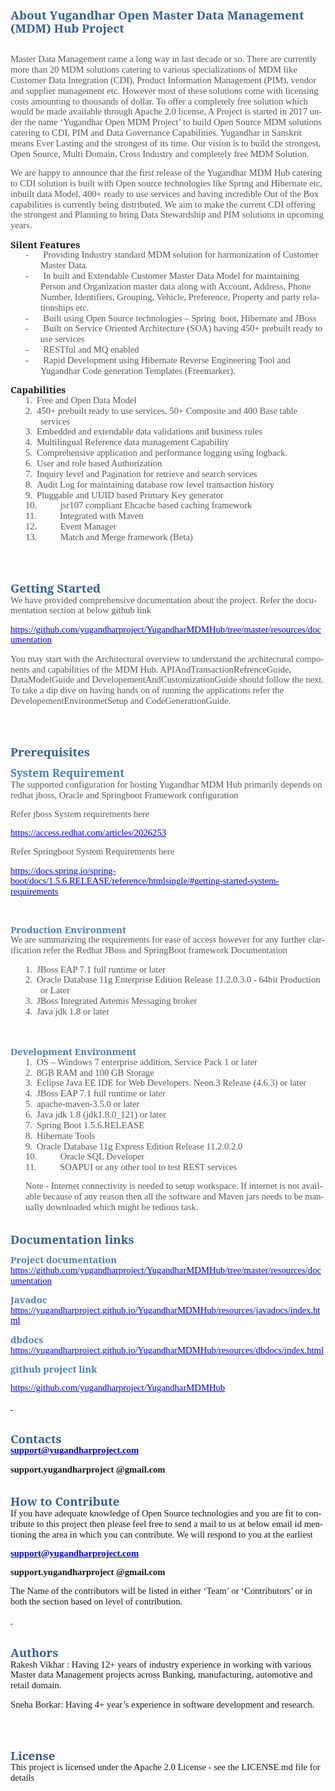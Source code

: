 <html xmlns:v="urn:schemas-microsoft-com:vml"
xmlns:o="urn:schemas-microsoft-com:office:office"
xmlns:w="urn:schemas-microsoft-com:office:word"
xmlns:m="http://schemas.microsoft.com/office/2004/12/omml"
xmlns="http://www.w3.org/TR/REC-html40">

<head>
<meta http-equiv=Content-Type content="text/html; charset=windows-1252">
<meta name=ProgId content=Word.Document>
<meta name=Generator content="Microsoft Word 12">
<meta name=Originator content="Microsoft Word 12">
<link rel=File-List href="readme_files/filelist.xml">
<!--[if gte mso 9]><xml>
 <o:DocumentProperties>
  <o:Author>RakeshAdmin</o:Author>
  <o:LastAuthor>RakeshAdmin</o:LastAuthor>
  <o:Revision>2</o:Revision>
  <o:TotalTime>41</o:TotalTime>
  <o:Created>2018-01-20T13:06:00Z</o:Created>
  <o:LastSaved>2018-01-20T13:06:00Z</o:LastSaved>
  <o:Pages>4</o:Pages>
  <o:Words>984</o:Words>
  <o:Characters>5613</o:Characters>
  <o:Company>Infosys Technologies Ltd.</o:Company>
  <o:Lines>46</o:Lines>
  <o:Paragraphs>13</o:Paragraphs>
  <o:CharactersWithSpaces>6584</o:CharactersWithSpaces>
  <o:Version>12.00</o:Version>
 </o:DocumentProperties>
</xml><![endif]-->
<link rel=themeData href="readme_files/themedata.thmx">
<link rel=colorSchemeMapping href="readme_files/colorschememapping.xml">
<!--[if gte mso 9]><xml>
 <w:WordDocument>
  <w:SpellingState>Clean</w:SpellingState>
  <w:GrammarState>Clean</w:GrammarState>
  <w:TrackMoves>false</w:TrackMoves>
  <w:TrackFormatting/>
  <w:PunctuationKerning/>
  <w:ValidateAgainstSchemas/>
  <w:SaveIfXMLInvalid>false</w:SaveIfXMLInvalid>
  <w:IgnoreMixedContent>false</w:IgnoreMixedContent>
  <w:AlwaysShowPlaceholderText>false</w:AlwaysShowPlaceholderText>
  <w:DoNotPromoteQF/>
  <w:LidThemeOther>EN-US</w:LidThemeOther>
  <w:LidThemeAsian>X-NONE</w:LidThemeAsian>
  <w:LidThemeComplexScript>MR</w:LidThemeComplexScript>
  <w:Compatibility>
   <w:BreakWrappedTables/>
   <w:SnapToGridInCell/>
   <w:WrapTextWithPunct/>
   <w:UseAsianBreakRules/>
   <w:DontGrowAutofit/>
   <w:SplitPgBreakAndParaMark/>
   <w:DontVertAlignCellWithSp/>
   <w:DontBreakConstrainedForcedTables/>
   <w:DontVertAlignInTxbx/>
   <w:Word11KerningPairs/>
   <w:CachedColBalance/>
  </w:Compatibility>
  <w:BrowserLevel>MicrosoftInternetExplorer4</w:BrowserLevel>
  <m:mathPr>
   <m:mathFont m:val="Cambria Math"/>
   <m:brkBin m:val="before"/>
   <m:brkBinSub m:val="&#45;-"/>
   <m:smallFrac m:val="off"/>
   <m:dispDef/>
   <m:lMargin m:val="0"/>
   <m:rMargin m:val="0"/>
   <m:defJc m:val="centerGroup"/>
   <m:wrapIndent m:val="1440"/>
   <m:intLim m:val="subSup"/>
   <m:naryLim m:val="undOvr"/>
  </m:mathPr></w:WordDocument>
</xml><![endif]--><!--[if gte mso 9]><xml>
 <w:LatentStyles DefLockedState="false" DefUnhideWhenUsed="true"
  DefSemiHidden="true" DefQFormat="false" DefPriority="99"
  LatentStyleCount="267">
  <w:LsdException Locked="false" Priority="0" SemiHidden="false"
   UnhideWhenUsed="false" QFormat="true" Name="Normal"/>
  <w:LsdException Locked="false" Priority="9" SemiHidden="false"
   UnhideWhenUsed="false" QFormat="true" Name="heading 1"/>
  <w:LsdException Locked="false" Priority="9" QFormat="true" Name="heading 2"/>
  <w:LsdException Locked="false" Priority="9" QFormat="true" Name="heading 3"/>
  <w:LsdException Locked="false" Priority="9" QFormat="true" Name="heading 4"/>
  <w:LsdException Locked="false" Priority="9" QFormat="true" Name="heading 5"/>
  <w:LsdException Locked="false" Priority="9" QFormat="true" Name="heading 6"/>
  <w:LsdException Locked="false" Priority="9" QFormat="true" Name="heading 7"/>
  <w:LsdException Locked="false" Priority="9" QFormat="true" Name="heading 8"/>
  <w:LsdException Locked="false" Priority="9" QFormat="true" Name="heading 9"/>
  <w:LsdException Locked="false" Priority="39" Name="toc 1"/>
  <w:LsdException Locked="false" Priority="39" Name="toc 2"/>
  <w:LsdException Locked="false" Priority="39" Name="toc 3"/>
  <w:LsdException Locked="false" Priority="39" Name="toc 4"/>
  <w:LsdException Locked="false" Priority="39" Name="toc 5"/>
  <w:LsdException Locked="false" Priority="39" Name="toc 6"/>
  <w:LsdException Locked="false" Priority="39" Name="toc 7"/>
  <w:LsdException Locked="false" Priority="39" Name="toc 8"/>
  <w:LsdException Locked="false" Priority="39" Name="toc 9"/>
  <w:LsdException Locked="false" Priority="35" QFormat="true" Name="caption"/>
  <w:LsdException Locked="false" Priority="10" SemiHidden="false"
   UnhideWhenUsed="false" QFormat="true" Name="Title"/>
  <w:LsdException Locked="false" Priority="1" Name="Default Paragraph Font"/>
  <w:LsdException Locked="false" Priority="11" SemiHidden="false"
   UnhideWhenUsed="false" QFormat="true" Name="Subtitle"/>
  <w:LsdException Locked="false" Priority="22" SemiHidden="false"
   UnhideWhenUsed="false" QFormat="true" Name="Strong"/>
  <w:LsdException Locked="false" Priority="20" SemiHidden="false"
   UnhideWhenUsed="false" QFormat="true" Name="Emphasis"/>
  <w:LsdException Locked="false" Priority="59" SemiHidden="false"
   UnhideWhenUsed="false" Name="Table Grid"/>
  <w:LsdException Locked="false" UnhideWhenUsed="false" Name="Placeholder Text"/>
  <w:LsdException Locked="false" Priority="1" SemiHidden="false"
   UnhideWhenUsed="false" QFormat="true" Name="No Spacing"/>
  <w:LsdException Locked="false" Priority="60" SemiHidden="false"
   UnhideWhenUsed="false" Name="Light Shading"/>
  <w:LsdException Locked="false" Priority="61" SemiHidden="false"
   UnhideWhenUsed="false" Name="Light List"/>
  <w:LsdException Locked="false" Priority="62" SemiHidden="false"
   UnhideWhenUsed="false" Name="Light Grid"/>
  <w:LsdException Locked="false" Priority="63" SemiHidden="false"
   UnhideWhenUsed="false" Name="Medium Shading 1"/>
  <w:LsdException Locked="false" Priority="64" SemiHidden="false"
   UnhideWhenUsed="false" Name="Medium Shading 2"/>
  <w:LsdException Locked="false" Priority="65" SemiHidden="false"
   UnhideWhenUsed="false" Name="Medium List 1"/>
  <w:LsdException Locked="false" Priority="66" SemiHidden="false"
   UnhideWhenUsed="false" Name="Medium List 2"/>
  <w:LsdException Locked="false" Priority="67" SemiHidden="false"
   UnhideWhenUsed="false" Name="Medium Grid 1"/>
  <w:LsdException Locked="false" Priority="68" SemiHidden="false"
   UnhideWhenUsed="false" Name="Medium Grid 2"/>
  <w:LsdException Locked="false" Priority="69" SemiHidden="false"
   UnhideWhenUsed="false" Name="Medium Grid 3"/>
  <w:LsdException Locked="false" Priority="70" SemiHidden="false"
   UnhideWhenUsed="false" Name="Dark List"/>
  <w:LsdException Locked="false" Priority="71" SemiHidden="false"
   UnhideWhenUsed="false" Name="Colorful Shading"/>
  <w:LsdException Locked="false" Priority="72" SemiHidden="false"
   UnhideWhenUsed="false" Name="Colorful List"/>
  <w:LsdException Locked="false" Priority="73" SemiHidden="false"
   UnhideWhenUsed="false" Name="Colorful Grid"/>
  <w:LsdException Locked="false" Priority="60" SemiHidden="false"
   UnhideWhenUsed="false" Name="Light Shading Accent 1"/>
  <w:LsdException Locked="false" Priority="61" SemiHidden="false"
   UnhideWhenUsed="false" Name="Light List Accent 1"/>
  <w:LsdException Locked="false" Priority="62" SemiHidden="false"
   UnhideWhenUsed="false" Name="Light Grid Accent 1"/>
  <w:LsdException Locked="false" Priority="63" SemiHidden="false"
   UnhideWhenUsed="false" Name="Medium Shading 1 Accent 1"/>
  <w:LsdException Locked="false" Priority="64" SemiHidden="false"
   UnhideWhenUsed="false" Name="Medium Shading 2 Accent 1"/>
  <w:LsdException Locked="false" Priority="65" SemiHidden="false"
   UnhideWhenUsed="false" Name="Medium List 1 Accent 1"/>
  <w:LsdException Locked="false" UnhideWhenUsed="false" Name="Revision"/>
  <w:LsdException Locked="false" Priority="34" SemiHidden="false"
   UnhideWhenUsed="false" QFormat="true" Name="List Paragraph"/>
  <w:LsdException Locked="false" Priority="29" SemiHidden="false"
   UnhideWhenUsed="false" QFormat="true" Name="Quote"/>
  <w:LsdException Locked="false" Priority="30" SemiHidden="false"
   UnhideWhenUsed="false" QFormat="true" Name="Intense Quote"/>
  <w:LsdException Locked="false" Priority="66" SemiHidden="false"
   UnhideWhenUsed="false" Name="Medium List 2 Accent 1"/>
  <w:LsdException Locked="false" Priority="67" SemiHidden="false"
   UnhideWhenUsed="false" Name="Medium Grid 1 Accent 1"/>
  <w:LsdException Locked="false" Priority="68" SemiHidden="false"
   UnhideWhenUsed="false" Name="Medium Grid 2 Accent 1"/>
  <w:LsdException Locked="false" Priority="69" SemiHidden="false"
   UnhideWhenUsed="false" Name="Medium Grid 3 Accent 1"/>
  <w:LsdException Locked="false" Priority="70" SemiHidden="false"
   UnhideWhenUsed="false" Name="Dark List Accent 1"/>
  <w:LsdException Locked="false" Priority="71" SemiHidden="false"
   UnhideWhenUsed="false" Name="Colorful Shading Accent 1"/>
  <w:LsdException Locked="false" Priority="72" SemiHidden="false"
   UnhideWhenUsed="false" Name="Colorful List Accent 1"/>
  <w:LsdException Locked="false" Priority="73" SemiHidden="false"
   UnhideWhenUsed="false" Name="Colorful Grid Accent 1"/>
  <w:LsdException Locked="false" Priority="60" SemiHidden="false"
   UnhideWhenUsed="false" Name="Light Shading Accent 2"/>
  <w:LsdException Locked="false" Priority="61" SemiHidden="false"
   UnhideWhenUsed="false" Name="Light List Accent 2"/>
  <w:LsdException Locked="false" Priority="62" SemiHidden="false"
   UnhideWhenUsed="false" Name="Light Grid Accent 2"/>
  <w:LsdException Locked="false" Priority="63" SemiHidden="false"
   UnhideWhenUsed="false" Name="Medium Shading 1 Accent 2"/>
  <w:LsdException Locked="false" Priority="64" SemiHidden="false"
   UnhideWhenUsed="false" Name="Medium Shading 2 Accent 2"/>
  <w:LsdException Locked="false" Priority="65" SemiHidden="false"
   UnhideWhenUsed="false" Name="Medium List 1 Accent 2"/>
  <w:LsdException Locked="false" Priority="66" SemiHidden="false"
   UnhideWhenUsed="false" Name="Medium List 2 Accent 2"/>
  <w:LsdException Locked="false" Priority="67" SemiHidden="false"
   UnhideWhenUsed="false" Name="Medium Grid 1 Accent 2"/>
  <w:LsdException Locked="false" Priority="68" SemiHidden="false"
   UnhideWhenUsed="false" Name="Medium Grid 2 Accent 2"/>
  <w:LsdException Locked="false" Priority="69" SemiHidden="false"
   UnhideWhenUsed="false" Name="Medium Grid 3 Accent 2"/>
  <w:LsdException Locked="false" Priority="70" SemiHidden="false"
   UnhideWhenUsed="false" Name="Dark List Accent 2"/>
  <w:LsdException Locked="false" Priority="71" SemiHidden="false"
   UnhideWhenUsed="false" Name="Colorful Shading Accent 2"/>
  <w:LsdException Locked="false" Priority="72" SemiHidden="false"
   UnhideWhenUsed="false" Name="Colorful List Accent 2"/>
  <w:LsdException Locked="false" Priority="73" SemiHidden="false"
   UnhideWhenUsed="false" Name="Colorful Grid Accent 2"/>
  <w:LsdException Locked="false" Priority="60" SemiHidden="false"
   UnhideWhenUsed="false" Name="Light Shading Accent 3"/>
  <w:LsdException Locked="false" Priority="61" SemiHidden="false"
   UnhideWhenUsed="false" Name="Light List Accent 3"/>
  <w:LsdException Locked="false" Priority="62" SemiHidden="false"
   UnhideWhenUsed="false" Name="Light Grid Accent 3"/>
  <w:LsdException Locked="false" Priority="63" SemiHidden="false"
   UnhideWhenUsed="false" Name="Medium Shading 1 Accent 3"/>
  <w:LsdException Locked="false" Priority="64" SemiHidden="false"
   UnhideWhenUsed="false" Name="Medium Shading 2 Accent 3"/>
  <w:LsdException Locked="false" Priority="65" SemiHidden="false"
   UnhideWhenUsed="false" Name="Medium List 1 Accent 3"/>
  <w:LsdException Locked="false" Priority="66" SemiHidden="false"
   UnhideWhenUsed="false" Name="Medium List 2 Accent 3"/>
  <w:LsdException Locked="false" Priority="67" SemiHidden="false"
   UnhideWhenUsed="false" Name="Medium Grid 1 Accent 3"/>
  <w:LsdException Locked="false" Priority="68" SemiHidden="false"
   UnhideWhenUsed="false" Name="Medium Grid 2 Accent 3"/>
  <w:LsdException Locked="false" Priority="69" SemiHidden="false"
   UnhideWhenUsed="false" Name="Medium Grid 3 Accent 3"/>
  <w:LsdException Locked="false" Priority="70" SemiHidden="false"
   UnhideWhenUsed="false" Name="Dark List Accent 3"/>
  <w:LsdException Locked="false" Priority="71" SemiHidden="false"
   UnhideWhenUsed="false" Name="Colorful Shading Accent 3"/>
  <w:LsdException Locked="false" Priority="72" SemiHidden="false"
   UnhideWhenUsed="false" Name="Colorful List Accent 3"/>
  <w:LsdException Locked="false" Priority="73" SemiHidden="false"
   UnhideWhenUsed="false" Name="Colorful Grid Accent 3"/>
  <w:LsdException Locked="false" Priority="60" SemiHidden="false"
   UnhideWhenUsed="false" Name="Light Shading Accent 4"/>
  <w:LsdException Locked="false" Priority="61" SemiHidden="false"
   UnhideWhenUsed="false" Name="Light List Accent 4"/>
  <w:LsdException Locked="false" Priority="62" SemiHidden="false"
   UnhideWhenUsed="false" Name="Light Grid Accent 4"/>
  <w:LsdException Locked="false" Priority="63" SemiHidden="false"
   UnhideWhenUsed="false" Name="Medium Shading 1 Accent 4"/>
  <w:LsdException Locked="false" Priority="64" SemiHidden="false"
   UnhideWhenUsed="false" Name="Medium Shading 2 Accent 4"/>
  <w:LsdException Locked="false" Priority="65" SemiHidden="false"
   UnhideWhenUsed="false" Name="Medium List 1 Accent 4"/>
  <w:LsdException Locked="false" Priority="66" SemiHidden="false"
   UnhideWhenUsed="false" Name="Medium List 2 Accent 4"/>
  <w:LsdException Locked="false" Priority="67" SemiHidden="false"
   UnhideWhenUsed="false" Name="Medium Grid 1 Accent 4"/>
  <w:LsdException Locked="false" Priority="68" SemiHidden="false"
   UnhideWhenUsed="false" Name="Medium Grid 2 Accent 4"/>
  <w:LsdException Locked="false" Priority="69" SemiHidden="false"
   UnhideWhenUsed="false" Name="Medium Grid 3 Accent 4"/>
  <w:LsdException Locked="false" Priority="70" SemiHidden="false"
   UnhideWhenUsed="false" Name="Dark List Accent 4"/>
  <w:LsdException Locked="false" Priority="71" SemiHidden="false"
   UnhideWhenUsed="false" Name="Colorful Shading Accent 4"/>
  <w:LsdException Locked="false" Priority="72" SemiHidden="false"
   UnhideWhenUsed="false" Name="Colorful List Accent 4"/>
  <w:LsdException Locked="false" Priority="73" SemiHidden="false"
   UnhideWhenUsed="false" Name="Colorful Grid Accent 4"/>
  <w:LsdException Locked="false" Priority="60" SemiHidden="false"
   UnhideWhenUsed="false" Name="Light Shading Accent 5"/>
  <w:LsdException Locked="false" Priority="61" SemiHidden="false"
   UnhideWhenUsed="false" Name="Light List Accent 5"/>
  <w:LsdException Locked="false" Priority="62" SemiHidden="false"
   UnhideWhenUsed="false" Name="Light Grid Accent 5"/>
  <w:LsdException Locked="false" Priority="63" SemiHidden="false"
   UnhideWhenUsed="false" Name="Medium Shading 1 Accent 5"/>
  <w:LsdException Locked="false" Priority="64" SemiHidden="false"
   UnhideWhenUsed="false" Name="Medium Shading 2 Accent 5"/>
  <w:LsdException Locked="false" Priority="65" SemiHidden="false"
   UnhideWhenUsed="false" Name="Medium List 1 Accent 5"/>
  <w:LsdException Locked="false" Priority="66" SemiHidden="false"
   UnhideWhenUsed="false" Name="Medium List 2 Accent 5"/>
  <w:LsdException Locked="false" Priority="67" SemiHidden="false"
   UnhideWhenUsed="false" Name="Medium Grid 1 Accent 5"/>
  <w:LsdException Locked="false" Priority="68" SemiHidden="false"
   UnhideWhenUsed="false" Name="Medium Grid 2 Accent 5"/>
  <w:LsdException Locked="false" Priority="69" SemiHidden="false"
   UnhideWhenUsed="false" Name="Medium Grid 3 Accent 5"/>
  <w:LsdException Locked="false" Priority="70" SemiHidden="false"
   UnhideWhenUsed="false" Name="Dark List Accent 5"/>
  <w:LsdException Locked="false" Priority="71" SemiHidden="false"
   UnhideWhenUsed="false" Name="Colorful Shading Accent 5"/>
  <w:LsdException Locked="false" Priority="72" SemiHidden="false"
   UnhideWhenUsed="false" Name="Colorful List Accent 5"/>
  <w:LsdException Locked="false" Priority="73" SemiHidden="false"
   UnhideWhenUsed="false" Name="Colorful Grid Accent 5"/>
  <w:LsdException Locked="false" Priority="60" SemiHidden="false"
   UnhideWhenUsed="false" Name="Light Shading Accent 6"/>
  <w:LsdException Locked="false" Priority="61" SemiHidden="false"
   UnhideWhenUsed="false" Name="Light List Accent 6"/>
  <w:LsdException Locked="false" Priority="62" SemiHidden="false"
   UnhideWhenUsed="false" Name="Light Grid Accent 6"/>
  <w:LsdException Locked="false" Priority="63" SemiHidden="false"
   UnhideWhenUsed="false" Name="Medium Shading 1 Accent 6"/>
  <w:LsdException Locked="false" Priority="64" SemiHidden="false"
   UnhideWhenUsed="false" Name="Medium Shading 2 Accent 6"/>
  <w:LsdException Locked="false" Priority="65" SemiHidden="false"
   UnhideWhenUsed="false" Name="Medium List 1 Accent 6"/>
  <w:LsdException Locked="false" Priority="66" SemiHidden="false"
   UnhideWhenUsed="false" Name="Medium List 2 Accent 6"/>
  <w:LsdException Locked="false" Priority="67" SemiHidden="false"
   UnhideWhenUsed="false" Name="Medium Grid 1 Accent 6"/>
  <w:LsdException Locked="false" Priority="68" SemiHidden="false"
   UnhideWhenUsed="false" Name="Medium Grid 2 Accent 6"/>
  <w:LsdException Locked="false" Priority="69" SemiHidden="false"
   UnhideWhenUsed="false" Name="Medium Grid 3 Accent 6"/>
  <w:LsdException Locked="false" Priority="70" SemiHidden="false"
   UnhideWhenUsed="false" Name="Dark List Accent 6"/>
  <w:LsdException Locked="false" Priority="71" SemiHidden="false"
   UnhideWhenUsed="false" Name="Colorful Shading Accent 6"/>
  <w:LsdException Locked="false" Priority="72" SemiHidden="false"
   UnhideWhenUsed="false" Name="Colorful List Accent 6"/>
  <w:LsdException Locked="false" Priority="73" SemiHidden="false"
   UnhideWhenUsed="false" Name="Colorful Grid Accent 6"/>
  <w:LsdException Locked="false" Priority="19" SemiHidden="false"
   UnhideWhenUsed="false" QFormat="true" Name="Subtle Emphasis"/>
  <w:LsdException Locked="false" Priority="21" SemiHidden="false"
   UnhideWhenUsed="false" QFormat="true" Name="Intense Emphasis"/>
  <w:LsdException Locked="false" Priority="31" SemiHidden="false"
   UnhideWhenUsed="false" QFormat="true" Name="Subtle Reference"/>
  <w:LsdException Locked="false" Priority="32" SemiHidden="false"
   UnhideWhenUsed="false" QFormat="true" Name="Intense Reference"/>
  <w:LsdException Locked="false" Priority="33" SemiHidden="false"
   UnhideWhenUsed="false" QFormat="true" Name="Book Title"/>
  <w:LsdException Locked="false" Priority="37" Name="Bibliography"/>
  <w:LsdException Locked="false" Priority="39" QFormat="true" Name="TOC Heading"/>
 </w:LatentStyles>
</xml><![endif]-->
<style>
<!--
 /* Font Definitions */
 @font-face
	{font-family:Wingdings;
	panose-1:5 0 0 0 0 0 0 0 0 0;
	mso-font-charset:2;
	mso-generic-font-family:auto;
	mso-font-pitch:variable;
	mso-font-signature:0 268435456 0 0 -2147483648 0;}
@font-face
	{font-family:Mangal;
	panose-1:2 4 5 3 5 2 3 3 2 2;
	mso-font-charset:0;
	mso-generic-font-family:roman;
	mso-font-pitch:variable;
	mso-font-signature:32771 0 0 0 1 0;}
@font-face
	{font-family:"Cambria Math";
	panose-1:2 4 5 3 5 4 6 3 2 4;
	mso-font-charset:0;
	mso-generic-font-family:roman;
	mso-font-pitch:variable;
	mso-font-signature:-1610611985 1107304683 0 0 159 0;}
@font-face
	{font-family:Cambria;
	panose-1:2 4 5 3 5 4 6 3 2 4;
	mso-font-charset:0;
	mso-generic-font-family:roman;
	mso-font-pitch:variable;
	mso-font-signature:-1610611985 1073741899 0 0 159 0;}
@font-face
	{font-family:Calibri;
	panose-1:2 15 5 2 2 2 4 3 2 4;
	mso-font-charset:0;
	mso-generic-font-family:swiss;
	mso-font-pitch:variable;
	mso-font-signature:-1610611985 1073750139 0 0 159 0;}
@font-face
	{font-family:Verdana;
	panose-1:2 11 6 4 3 5 4 4 2 4;
	mso-font-charset:0;
	mso-generic-font-family:swiss;
	mso-font-pitch:variable;
	mso-font-signature:-1593833729 1073750107 16 0 415 0;}
 /* Style Definitions */
 p.MsoNormal, li.MsoNormal, div.MsoNormal
	{mso-style-unhide:no;
	mso-style-qformat:yes;
	mso-style-parent:"";
	margin-top:0cm;
	margin-right:0cm;
	margin-bottom:10.0pt;
	margin-left:0cm;
	line-height:115%;
	mso-pagination:widow-orphan;
	font-size:11.0pt;
	mso-bidi-font-size:10.0pt;
	font-family:"Calibri","sans-serif";
	mso-ascii-font-family:Calibri;
	mso-ascii-theme-font:minor-latin;
	mso-fareast-font-family:Calibri;
	mso-fareast-theme-font:minor-latin;
	mso-hansi-font-family:Calibri;
	mso-hansi-theme-font:minor-latin;
	mso-bidi-font-family:Mangal;
	mso-bidi-theme-font:minor-bidi;}
h1
	{mso-style-priority:9;
	mso-style-unhide:no;
	mso-style-qformat:yes;
	mso-style-link:"Heading 1 Char";
	mso-style-next:Normal;
	margin-top:24.0pt;
	margin-right:0cm;
	margin-bottom:0cm;
	margin-left:0cm;
	margin-bottom:.0001pt;
	line-height:115%;
	mso-pagination:widow-orphan lines-together;
	page-break-after:avoid;
	mso-outline-level:1;
	font-size:14.0pt;
	mso-bidi-font-size:12.5pt;
	font-family:"Cambria","serif";
	mso-ascii-font-family:Cambria;
	mso-ascii-theme-font:major-latin;
	mso-fareast-font-family:"Times New Roman";
	mso-fareast-theme-font:major-fareast;
	mso-hansi-font-family:Cambria;
	mso-hansi-theme-font:major-latin;
	mso-bidi-font-family:Mangal;
	mso-bidi-theme-font:major-bidi;
	color:#365F91;
	mso-themecolor:accent1;
	mso-themeshade:191;
	mso-font-kerning:0pt;}
h2
	{mso-style-priority:9;
	mso-style-qformat:yes;
	mso-style-link:"Heading 2 Char";
	mso-style-next:Normal;
	margin-top:10.0pt;
	margin-right:0cm;
	margin-bottom:0cm;
	margin-left:0cm;
	margin-bottom:.0001pt;
	line-height:115%;
	mso-pagination:widow-orphan lines-together;
	page-break-after:avoid;
	mso-outline-level:2;
	font-size:13.0pt;
	mso-bidi-font-size:11.5pt;
	font-family:"Cambria","serif";
	mso-ascii-font-family:Cambria;
	mso-ascii-theme-font:major-latin;
	mso-fareast-font-family:"Times New Roman";
	mso-fareast-theme-font:major-fareast;
	mso-hansi-font-family:Cambria;
	mso-hansi-theme-font:major-latin;
	mso-bidi-font-family:Mangal;
	mso-bidi-theme-font:major-bidi;
	color:#4F81BD;
	mso-themecolor:accent1;}
h3
	{mso-style-priority:9;
	mso-style-qformat:yes;
	mso-style-link:"Heading 3 Char";
	mso-style-next:Normal;
	margin-top:10.0pt;
	margin-right:0cm;
	margin-bottom:0cm;
	margin-left:0cm;
	margin-bottom:.0001pt;
	line-height:115%;
	mso-pagination:widow-orphan lines-together;
	page-break-after:avoid;
	mso-outline-level:3;
	font-size:11.0pt;
	mso-bidi-font-size:10.0pt;
	font-family:"Cambria","serif";
	mso-ascii-font-family:Cambria;
	mso-ascii-theme-font:major-latin;
	mso-fareast-font-family:"Times New Roman";
	mso-fareast-theme-font:major-fareast;
	mso-hansi-font-family:Cambria;
	mso-hansi-theme-font:major-latin;
	mso-bidi-font-family:Mangal;
	mso-bidi-theme-font:major-bidi;
	color:#4F81BD;
	mso-themecolor:accent1;}
a:link, span.MsoHyperlink
	{mso-style-priority:99;
	color:blue;
	mso-themecolor:hyperlink;
	text-decoration:underline;
	text-underline:single;}
a:visited, span.MsoHyperlinkFollowed
	{mso-style-noshow:yes;
	mso-style-priority:99;
	color:purple;
	mso-themecolor:followedhyperlink;
	text-decoration:underline;
	text-underline:single;}
p.MsoListParagraph, li.MsoListParagraph, div.MsoListParagraph
	{mso-style-priority:34;
	mso-style-unhide:no;
	mso-style-qformat:yes;
	margin-top:0cm;
	margin-right:0cm;
	margin-bottom:10.0pt;
	margin-left:36.0pt;
	mso-add-space:auto;
	line-height:115%;
	mso-pagination:widow-orphan;
	font-size:11.0pt;
	font-family:"Calibri","sans-serif";
	mso-ascii-font-family:Calibri;
	mso-ascii-theme-font:minor-latin;
	mso-fareast-font-family:Calibri;
	mso-fareast-theme-font:minor-latin;
	mso-hansi-font-family:Calibri;
	mso-hansi-theme-font:minor-latin;
	mso-bidi-font-family:Mangal;
	mso-bidi-theme-font:minor-bidi;
	mso-bidi-language:AR-SA;}
p.MsoListParagraphCxSpFirst, li.MsoListParagraphCxSpFirst, div.MsoListParagraphCxSpFirst
	{mso-style-priority:34;
	mso-style-unhide:no;
	mso-style-qformat:yes;
	mso-style-type:export-only;
	margin-top:0cm;
	margin-right:0cm;
	margin-bottom:0cm;
	margin-left:36.0pt;
	margin-bottom:.0001pt;
	mso-add-space:auto;
	line-height:115%;
	mso-pagination:widow-orphan;
	font-size:11.0pt;
	font-family:"Calibri","sans-serif";
	mso-ascii-font-family:Calibri;
	mso-ascii-theme-font:minor-latin;
	mso-fareast-font-family:Calibri;
	mso-fareast-theme-font:minor-latin;
	mso-hansi-font-family:Calibri;
	mso-hansi-theme-font:minor-latin;
	mso-bidi-font-family:Mangal;
	mso-bidi-theme-font:minor-bidi;
	mso-bidi-language:AR-SA;}
p.MsoListParagraphCxSpMiddle, li.MsoListParagraphCxSpMiddle, div.MsoListParagraphCxSpMiddle
	{mso-style-priority:34;
	mso-style-unhide:no;
	mso-style-qformat:yes;
	mso-style-type:export-only;
	margin-top:0cm;
	margin-right:0cm;
	margin-bottom:0cm;
	margin-left:36.0pt;
	margin-bottom:.0001pt;
	mso-add-space:auto;
	line-height:115%;
	mso-pagination:widow-orphan;
	font-size:11.0pt;
	font-family:"Calibri","sans-serif";
	mso-ascii-font-family:Calibri;
	mso-ascii-theme-font:minor-latin;
	mso-fareast-font-family:Calibri;
	mso-fareast-theme-font:minor-latin;
	mso-hansi-font-family:Calibri;
	mso-hansi-theme-font:minor-latin;
	mso-bidi-font-family:Mangal;
	mso-bidi-theme-font:minor-bidi;
	mso-bidi-language:AR-SA;}
p.MsoListParagraphCxSpLast, li.MsoListParagraphCxSpLast, div.MsoListParagraphCxSpLast
	{mso-style-priority:34;
	mso-style-unhide:no;
	mso-style-qformat:yes;
	mso-style-type:export-only;
	margin-top:0cm;
	margin-right:0cm;
	margin-bottom:10.0pt;
	margin-left:36.0pt;
	mso-add-space:auto;
	line-height:115%;
	mso-pagination:widow-orphan;
	font-size:11.0pt;
	font-family:"Calibri","sans-serif";
	mso-ascii-font-family:Calibri;
	mso-ascii-theme-font:minor-latin;
	mso-fareast-font-family:Calibri;
	mso-fareast-theme-font:minor-latin;
	mso-hansi-font-family:Calibri;
	mso-hansi-theme-font:minor-latin;
	mso-bidi-font-family:Mangal;
	mso-bidi-theme-font:minor-bidi;
	mso-bidi-language:AR-SA;}
span.Heading1Char
	{mso-style-name:"Heading 1 Char";
	mso-style-priority:9;
	mso-style-unhide:no;
	mso-style-locked:yes;
	mso-style-link:"Heading 1";
	mso-ansi-font-size:14.0pt;
	mso-bidi-font-size:12.5pt;
	font-family:"Cambria","serif";
	mso-ascii-font-family:Cambria;
	mso-ascii-theme-font:major-latin;
	mso-fareast-font-family:"Times New Roman";
	mso-fareast-theme-font:major-fareast;
	mso-hansi-font-family:Cambria;
	mso-hansi-theme-font:major-latin;
	mso-bidi-font-family:Mangal;
	mso-bidi-theme-font:major-bidi;
	color:#365F91;
	mso-themecolor:accent1;
	mso-themeshade:191;
	font-weight:bold;}
span.Heading3Char
	{mso-style-name:"Heading 3 Char";
	mso-style-priority:9;
	mso-style-unhide:no;
	mso-style-locked:yes;
	mso-style-link:"Heading 3";
	font-family:"Cambria","serif";
	mso-ascii-font-family:Cambria;
	mso-ascii-theme-font:major-latin;
	mso-fareast-font-family:"Times New Roman";
	mso-fareast-theme-font:major-fareast;
	mso-hansi-font-family:Cambria;
	mso-hansi-theme-font:major-latin;
	mso-bidi-font-family:Mangal;
	mso-bidi-theme-font:major-bidi;
	color:#4F81BD;
	mso-themecolor:accent1;
	font-weight:bold;}
span.Heading2Char
	{mso-style-name:"Heading 2 Char";
	mso-style-priority:9;
	mso-style-unhide:no;
	mso-style-locked:yes;
	mso-style-link:"Heading 2";
	mso-ansi-font-size:13.0pt;
	mso-bidi-font-size:11.5pt;
	font-family:"Cambria","serif";
	mso-ascii-font-family:Cambria;
	mso-ascii-theme-font:major-latin;
	mso-fareast-font-family:"Times New Roman";
	mso-fareast-theme-font:major-fareast;
	mso-hansi-font-family:Cambria;
	mso-hansi-theme-font:major-latin;
	mso-bidi-font-family:Mangal;
	mso-bidi-theme-font:major-bidi;
	color:#4F81BD;
	mso-themecolor:accent1;
	font-weight:bold;}
span.SpellE
	{mso-style-name:"";
	mso-spl-e:yes;}
span.GramE
	{mso-style-name:"";
	mso-gram-e:yes;}
.MsoChpDefault
	{mso-style-type:export-only;
	mso-default-props:yes;
	mso-ascii-font-family:Calibri;
	mso-ascii-theme-font:minor-latin;
	mso-fareast-font-family:Calibri;
	mso-fareast-theme-font:minor-latin;
	mso-hansi-font-family:Calibri;
	mso-hansi-theme-font:minor-latin;
	mso-bidi-font-family:Mangal;
	mso-bidi-theme-font:minor-bidi;}
.MsoPapDefault
	{mso-style-type:export-only;
	margin-bottom:10.0pt;
	line-height:115%;}
@page WordSection1
	{size:612.0pt 792.0pt;
	margin:35.45pt 72.0pt 72.0pt 72.0pt;
	mso-header-margin:35.4pt;
	mso-footer-margin:35.4pt;
	mso-paper-source:0;}
div.WordSection1
	{page:WordSection1;}
 /* List Definitions */
 @list l0
	{mso-list-id:151483707;
	mso-list-type:hybrid;
	mso-list-template-ids:1280471956 67698703 67698713 67698715 67698703 67698713 67698715 67698703 67698713 67698715;}
@list l0:level1
	{mso-level-tab-stop:none;
	mso-level-number-position:left;
	text-indent:-18.0pt;}
@list l1
	{mso-list-id:238905638;
	mso-list-type:hybrid;
	mso-list-template-ids:1736362320 -974505208 67698713 67698715 67698703 67698713 67698715 67698703 67698713 67698715;}
@list l1:level1
	{mso-level-tab-stop:none;
	mso-level-number-position:left;
	text-indent:-18.0pt;}
@list l2
	{mso-list-id:1002900196;
	mso-list-type:hybrid;
	mso-list-template-ids:533385466 1099365670 67698691 67698693 67698689 67698691 67698693 67698689 67698691 67698693;}
@list l2:level1
	{mso-level-start-at:0;
	mso-level-number-format:bullet;
	mso-level-text:-;
	mso-level-tab-stop:none;
	mso-level-number-position:left;
	text-indent:-18.0pt;
	font-family:"Calibri","sans-serif";
	mso-fareast-font-family:Calibri;
	mso-fareast-theme-font:minor-latin;
	mso-bidi-font-family:Calibri;}
@list l3
	{mso-list-id:1267346087;
	mso-list-type:hybrid;
	mso-list-template-ids:1892087208 67698703 67698713 67698715 67698703 67698713 67698715 67698703 67698713 67698715;}
@list l3:level1
	{mso-level-tab-stop:none;
	mso-level-number-position:left;
	text-indent:-18.0pt;}
ol
	{margin-bottom:0cm;}
ul
	{margin-bottom:0cm;}
-->
</style>
<!--[if gte mso 10]>
<style>
 /* Style Definitions */
 table.MsoNormalTable
	{mso-style-name:"Table Normal";
	mso-tstyle-rowband-size:0;
	mso-tstyle-colband-size:0;
	mso-style-noshow:yes;
	mso-style-priority:99;
	mso-style-qformat:yes;
	mso-style-parent:"";
	mso-padding-alt:0cm 5.4pt 0cm 5.4pt;
	mso-para-margin-top:0cm;
	mso-para-margin-right:0cm;
	mso-para-margin-bottom:10.0pt;
	mso-para-margin-left:0cm;
	line-height:115%;
	mso-pagination:widow-orphan;
	font-size:11.0pt;
	mso-bidi-font-size:10.0pt;
	font-family:"Calibri","sans-serif";
	mso-ascii-font-family:Calibri;
	mso-ascii-theme-font:minor-latin;
	mso-hansi-font-family:Calibri;
	mso-hansi-theme-font:minor-latin;}
</style>
<![endif]--><!--[if gte mso 9]><xml>
 <o:shapedefaults v:ext="edit" spidmax="2050"/>
</xml><![endif]--><!--[if gte mso 9]><xml>
 <o:shapelayout v:ext="edit">
  <o:idmap v:ext="edit" data="1"/>
 </o:shapelayout></xml><![endif]-->
</head>

<body lang=EN-US link=blue vlink=purple style='tab-interval:36.0pt'>

<div class=WordSection1>

<h1>About <span class=SpellE>Yugandhar</span> Open Master Data Management (MDM)
Hub Project</h1>

<p class=MsoNormal><span style='font-family:"Verdana","sans-serif";color:#595959;
mso-themecolor:text1;mso-themetint:166'><o:p>&nbsp;</o:p></span></p>

<p class=MsoNormal><span style='font-family:"Verdana","sans-serif";color:#595959;
mso-themecolor:text1;mso-themetint:166'>Master Data Management came a long way
in last decade or so. There are currently more than 20 MDM solutions catering
to various specializations of MDM like Customer Data Integration (CDI), Product
Information Management (PIM), vendor and supplier management etc. However most
of these solutions come with licensing costs amounting to thousands of dollar.
To offer a completely free solution which would be made available through
Apache 2.0 license, A Project is started in 2017 under the name ‘<span
class=SpellE>Yugandhar</span> Open MDM Project’ to build Open Source MDM
solutions catering to CDI, PIM and Data Governance Capabilities. <span
class=SpellE>Yugandhar</span> in Sanskrit means Ever Lasting and the strongest
of its time. Our vision is to build the strongest, Open Source, Multi Domain,
Cross Industry and completely free MDM Solution. <o:p></o:p></span></p>

<p class=MsoNormal><span style='font-family:"Verdana","sans-serif";color:#595959;
mso-themecolor:text1;mso-themetint:166'>We are happy to announce that the first
release of the <span class=SpellE>Yugandhar</span> MDM Hub catering to CDI
solution is built with Open source technologies like Spring and Hibernate etc,
inbuilt data Model, 400+ ready to use services and having incredible Out of the
Box capabilities is currently being distributed. We aim to make the current CDI
offering the strongest and Planning to bring Data Stewardship and PIM solutions
in upcoming years.<o:p></o:p></span></p>

<h3><a name="_Toc503195608"></a><a name="_Toc502161874"><span style='mso-bookmark:
_Toc503195608'>Silent Features</span></a> </h3>

<p class=MsoListParagraphCxSpFirst style='text-indent:-18.0pt;mso-list:l2 level1 lfo3'><![if !supportLists]><span
style='mso-ascii-font-family:Calibri;mso-fareast-font-family:Calibri;
mso-hansi-font-family:Calibri;mso-bidi-font-family:Calibri;color:#595959;
mso-themecolor:text1;mso-themetint:166'><span style='mso-list:Ignore'>-<span
style='font:7.0pt "Times New Roman"'>&nbsp;&nbsp;&nbsp;&nbsp;&nbsp;&nbsp;&nbsp;&nbsp;&nbsp;
</span></span></span><![endif]><span style='font-family:"Verdana","sans-serif";
color:#595959;mso-themecolor:text1;mso-themetint:166'>Providing Industry
standard MDM solution for harmonization of Customer Master Data. <o:p></o:p></span></p>

<p class=MsoListParagraphCxSpMiddle style='text-indent:-18.0pt;mso-list:l2 level1 lfo3'><![if !supportLists]><span
style='mso-ascii-font-family:Calibri;mso-fareast-font-family:Calibri;
mso-hansi-font-family:Calibri;mso-bidi-font-family:Calibri;color:#595959;
mso-themecolor:text1;mso-themetint:166'><span style='mso-list:Ignore'>-<span
style='font:7.0pt "Times New Roman"'>&nbsp;&nbsp;&nbsp;&nbsp;&nbsp;&nbsp;&nbsp;&nbsp;&nbsp;
</span></span></span><![endif]><span style='font-family:"Verdana","sans-serif";
color:#595959;mso-themecolor:text1;mso-themetint:166'>In built and Extendable
Customer Master Data Model for maintaining Person and Organization master data
along with Account, Address, Phone Number, Identifiers, Grouping, Vehicle,
Preference, Property and party relationships etc.<o:p></o:p></span></p>

<p class=MsoListParagraphCxSpMiddle style='text-indent:-18.0pt;mso-list:l2 level1 lfo3'><![if !supportLists]><span
style='mso-ascii-font-family:Calibri;mso-fareast-font-family:Calibri;
mso-hansi-font-family:Calibri;mso-bidi-font-family:Calibri;color:#595959;
mso-themecolor:text1;mso-themetint:166'><span style='mso-list:Ignore'>-<span
style='font:7.0pt "Times New Roman"'>&nbsp;&nbsp;&nbsp;&nbsp;&nbsp;&nbsp;&nbsp;&nbsp;&nbsp;
</span></span></span><![endif]><span style='font-family:"Verdana","sans-serif";
color:#595959;mso-themecolor:text1;mso-themetint:166'>Built using Open Source
technologies – Spring<span style='mso-spacerun:yes'>  </span>boot, Hibernate
and <span class=SpellE>JBoss</span><o:p></o:p></span></p>

<p class=MsoListParagraphCxSpMiddle style='text-indent:-18.0pt;mso-list:l2 level1 lfo3'><![if !supportLists]><span
style='mso-ascii-font-family:Calibri;mso-fareast-font-family:Calibri;
mso-hansi-font-family:Calibri;mso-bidi-font-family:Calibri;color:#595959;
mso-themecolor:text1;mso-themetint:166'><span style='mso-list:Ignore'>-<span
style='font:7.0pt "Times New Roman"'>&nbsp;&nbsp;&nbsp;&nbsp;&nbsp;&nbsp;&nbsp;&nbsp;&nbsp;
</span></span></span><![endif]><span style='font-family:"Verdana","sans-serif";
color:#595959;mso-themecolor:text1;mso-themetint:166'>Built on Service Oriented
Architecture (SOA) having 450+ prebuilt ready to use services<o:p></o:p></span></p>

<p class=MsoListParagraphCxSpMiddle style='text-indent:-18.0pt;mso-list:l2 level1 lfo3'><![if !supportLists]><span
style='mso-ascii-font-family:Calibri;mso-fareast-font-family:Calibri;
mso-hansi-font-family:Calibri;mso-bidi-font-family:Calibri;color:#595959;
mso-themecolor:text1;mso-themetint:166'><span style='mso-list:Ignore'>-<span
style='font:7.0pt "Times New Roman"'>&nbsp;&nbsp;&nbsp;&nbsp;&nbsp;&nbsp;&nbsp;&nbsp;&nbsp;
</span></span></span><![endif]><span class=SpellE><span style='font-family:
"Verdana","sans-serif";color:#595959;mso-themecolor:text1;mso-themetint:166'>RESTful</span></span><span
style='font-family:"Verdana","sans-serif";color:#595959;mso-themecolor:text1;
mso-themetint:166'> and MQ enabled<o:p></o:p></span></p>

<p class=MsoListParagraphCxSpLast style='text-indent:-18.0pt;mso-list:l2 level1 lfo3'><![if !supportLists]><span
style='mso-ascii-font-family:Calibri;mso-fareast-font-family:Calibri;
mso-hansi-font-family:Calibri;mso-bidi-font-family:Calibri;color:#595959;
mso-themecolor:text1;mso-themetint:166'><span style='mso-list:Ignore'>-<span
style='font:7.0pt "Times New Roman"'>&nbsp;&nbsp;&nbsp;&nbsp;&nbsp;&nbsp;&nbsp;&nbsp;&nbsp;
</span></span></span><![endif]><span style='font-family:"Verdana","sans-serif";
color:#595959;mso-themecolor:text1;mso-themetint:166'>Rapid Development using
Hibernate Reverse Engineering Tool and <span class=SpellE>Yugandhar</span> Code
generation Templates (<span class=SpellE>Freemarker</span>).<o:p></o:p></span></p>

<h3><a name="_Toc503195609"></a><a name="_Toc502161875"><span style='mso-bookmark:
_Toc503195609'>Capabilities</span></a></h3>

<p class=MsoListParagraphCxSpFirst style='text-indent:-18.0pt;mso-list:l0 level1 lfo4'><![if !supportLists]><span
style='font-family:"Verdana","sans-serif";mso-fareast-font-family:Verdana;
mso-bidi-font-family:Verdana;color:#595959;mso-themecolor:text1;mso-themetint:
166'><span style='mso-list:Ignore'>1.<span style='font:7.0pt "Times New Roman"'>&nbsp;&nbsp;
</span></span></span><![endif]><span style='font-family:"Verdana","sans-serif";
color:#595959;mso-themecolor:text1;mso-themetint:166'>Free and Open Data Model<o:p></o:p></span></p>

<p class=MsoListParagraphCxSpMiddle style='text-indent:-18.0pt;mso-list:l0 level1 lfo4'><![if !supportLists]><span
style='font-family:"Verdana","sans-serif";mso-fareast-font-family:Verdana;
mso-bidi-font-family:Verdana;color:#595959;mso-themecolor:text1;mso-themetint:
166'><span style='mso-list:Ignore'>2.<span style='font:7.0pt "Times New Roman"'>&nbsp;&nbsp;
</span></span></span><![endif]><span style='font-family:"Verdana","sans-serif";
color:#595959;mso-themecolor:text1;mso-themetint:166'>450+ prebuilt ready to
use services, 50+ Composite and 400 Base table services<o:p></o:p></span></p>

<p class=MsoListParagraphCxSpMiddle style='text-indent:-18.0pt;mso-list:l0 level1 lfo4'><![if !supportLists]><span
style='font-family:"Verdana","sans-serif";mso-fareast-font-family:Verdana;
mso-bidi-font-family:Verdana;color:#595959;mso-themecolor:text1;mso-themetint:
166'><span style='mso-list:Ignore'>3.<span style='font:7.0pt "Times New Roman"'>&nbsp;&nbsp;
</span></span></span><![endif]><span style='font-family:"Verdana","sans-serif";
color:#595959;mso-themecolor:text1;mso-themetint:166'>Embedded and extendable
data validations and business rules<o:p></o:p></span></p>

<p class=MsoListParagraphCxSpMiddle style='text-indent:-18.0pt;mso-list:l0 level1 lfo4'><![if !supportLists]><span
style='font-family:"Verdana","sans-serif";mso-fareast-font-family:Verdana;
mso-bidi-font-family:Verdana;color:#595959;mso-themecolor:text1;mso-themetint:
166'><span style='mso-list:Ignore'>4.<span style='font:7.0pt "Times New Roman"'>&nbsp;&nbsp;
</span></span></span><![endif]><span style='font-family:"Verdana","sans-serif";
color:#595959;mso-themecolor:text1;mso-themetint:166'>Multilingual Reference
data management Capability<o:p></o:p></span></p>

<p class=MsoListParagraphCxSpMiddle style='text-indent:-18.0pt;mso-list:l0 level1 lfo4'><![if !supportLists]><span
style='font-family:"Verdana","sans-serif";mso-fareast-font-family:Verdana;
mso-bidi-font-family:Verdana;color:#595959;mso-themecolor:text1;mso-themetint:
166'><span style='mso-list:Ignore'>5.<span style='font:7.0pt "Times New Roman"'>&nbsp;&nbsp;
</span></span></span><![endif]><span style='font-family:"Verdana","sans-serif";
color:#595959;mso-themecolor:text1;mso-themetint:166'>Comprehensive application
and performance logging using <span class=SpellE>logback</span>.<o:p></o:p></span></p>

<p class=MsoListParagraphCxSpMiddle style='text-indent:-18.0pt;mso-list:l0 level1 lfo4'><![if !supportLists]><span
style='font-family:"Verdana","sans-serif";mso-fareast-font-family:Verdana;
mso-bidi-font-family:Verdana;color:#595959;mso-themecolor:text1;mso-themetint:
166'><span style='mso-list:Ignore'>6.<span style='font:7.0pt "Times New Roman"'>&nbsp;&nbsp;
</span></span></span><![endif]><span style='font-family:"Verdana","sans-serif";
color:#595959;mso-themecolor:text1;mso-themetint:166'>User and role based
Authorization<o:p></o:p></span></p>

<p class=MsoListParagraphCxSpMiddle style='text-indent:-18.0pt;mso-list:l0 level1 lfo4'><![if !supportLists]><span
style='font-family:"Verdana","sans-serif";mso-fareast-font-family:Verdana;
mso-bidi-font-family:Verdana;color:#595959;mso-themecolor:text1;mso-themetint:
166'><span style='mso-list:Ignore'>7.<span style='font:7.0pt "Times New Roman"'>&nbsp;&nbsp;
</span></span></span><![endif]><span style='font-family:"Verdana","sans-serif";
color:#595959;mso-themecolor:text1;mso-themetint:166'>Inquiry level and
Pagination for retrieve and search services<o:p></o:p></span></p>

<p class=MsoListParagraphCxSpMiddle style='text-indent:-18.0pt;mso-list:l0 level1 lfo4'><![if !supportLists]><span
style='font-family:"Verdana","sans-serif";mso-fareast-font-family:Verdana;
mso-bidi-font-family:Verdana;color:#595959;mso-themecolor:text1;mso-themetint:
166'><span style='mso-list:Ignore'>8.<span style='font:7.0pt "Times New Roman"'>&nbsp;&nbsp;
</span></span></span><![endif]><span style='font-family:"Verdana","sans-serif";
color:#595959;mso-themecolor:text1;mso-themetint:166'>Audit Log for maintaining
database row level transaction history<o:p></o:p></span></p>

<p class=MsoListParagraphCxSpMiddle style='text-indent:-18.0pt;mso-list:l0 level1 lfo4'><![if !supportLists]><span
style='font-family:"Verdana","sans-serif";mso-fareast-font-family:Verdana;
mso-bidi-font-family:Verdana;color:#595959;mso-themecolor:text1;mso-themetint:
166'><span style='mso-list:Ignore'>9.<span style='font:7.0pt "Times New Roman"'>&nbsp;&nbsp;
</span></span></span><![endif]><span style='font-family:"Verdana","sans-serif";
color:#595959;mso-themecolor:text1;mso-themetint:166'>Pluggable and UUID based
Primary Key generator<o:p></o:p></span></p>

<p class=MsoListParagraphCxSpMiddle style='text-indent:-18.0pt;mso-list:l0 level1 lfo4'><![if !supportLists]><span
style='font-family:"Verdana","sans-serif";mso-fareast-font-family:Verdana;
mso-bidi-font-family:Verdana;color:#595959;mso-themecolor:text1;mso-themetint:
166'><span style='mso-list:Ignore'>10.<span style='font:7.0pt "Times New Roman"'>&nbsp;&nbsp;&nbsp;&nbsp;&nbsp;&nbsp;&nbsp;&nbsp;&nbsp;&nbsp;&nbsp;&nbsp;&nbsp;&nbsp;&nbsp;
</span></span></span><![endif]><span style='font-family:"Verdana","sans-serif";
color:#595959;mso-themecolor:text1;mso-themetint:166'>jsr107 compliant <span
class=SpellE>Ehcache</span> based caching framework<o:p></o:p></span></p>

<p class=MsoListParagraphCxSpMiddle style='text-indent:-18.0pt;mso-list:l0 level1 lfo4'><![if !supportLists]><span
style='font-family:"Verdana","sans-serif";mso-fareast-font-family:Verdana;
mso-bidi-font-family:Verdana;color:#595959;mso-themecolor:text1;mso-themetint:
166'><span style='mso-list:Ignore'>11.<span style='font:7.0pt "Times New Roman"'>&nbsp;&nbsp;&nbsp;&nbsp;&nbsp;&nbsp;&nbsp;&nbsp;&nbsp;&nbsp;&nbsp;&nbsp;&nbsp;&nbsp;&nbsp;
</span></span></span><![endif]><span style='font-family:"Verdana","sans-serif";
color:#595959;mso-themecolor:text1;mso-themetint:166'>Integrated with Maven<o:p></o:p></span></p>

<p class=MsoListParagraphCxSpMiddle style='text-indent:-18.0pt;mso-list:l0 level1 lfo4'><![if !supportLists]><span
style='font-family:"Verdana","sans-serif";mso-fareast-font-family:Verdana;
mso-bidi-font-family:Verdana;color:#595959;mso-themecolor:text1;mso-themetint:
166'><span style='mso-list:Ignore'>12.<span style='font:7.0pt "Times New Roman"'>&nbsp;&nbsp;&nbsp;&nbsp;&nbsp;&nbsp;&nbsp;&nbsp;&nbsp;&nbsp;&nbsp;&nbsp;&nbsp;&nbsp;&nbsp;
</span></span></span><![endif]><span style='font-family:"Verdana","sans-serif";
color:#595959;mso-themecolor:text1;mso-themetint:166'>Event Manager<o:p></o:p></span></p>

<p class=MsoListParagraphCxSpLast style='text-indent:-18.0pt;mso-list:l0 level1 lfo4'><![if !supportLists]><span
style='font-family:"Verdana","sans-serif";mso-fareast-font-family:Verdana;
mso-bidi-font-family:Verdana;color:#595959;mso-themecolor:text1;mso-themetint:
166'><span style='mso-list:Ignore'>13.<span style='font:7.0pt "Times New Roman"'>&nbsp;&nbsp;&nbsp;&nbsp;&nbsp;&nbsp;&nbsp;&nbsp;&nbsp;&nbsp;&nbsp;&nbsp;&nbsp;&nbsp;&nbsp;
</span></span></span><![endif]><span style='font-family:"Verdana","sans-serif";
color:#595959;mso-themecolor:text1;mso-themetint:166'>Match and Merge framework
(Beta)<o:p></o:p></span></p>

<p class=MsoNormal><span style='font-family:"Verdana","sans-serif";color:#595959;
mso-themecolor:text1;mso-themetint:166'><o:p>&nbsp;</o:p></span></p>

<h1>Getting Started</h1>

<p class=MsoNormal><span style='font-family:"Verdana","sans-serif";color:#595959;
mso-themecolor:text1;mso-themetint:166'>We have provided comprehensive
documentation about the project. Refer the documentation section at below <span
class=SpellE>github</span> link<o:p></o:p></span></p>

<p class=MsoNormal><a
href="https://github.com/yugandharproject/YugandharMDMHub/tree/master/resources/documentation">https://github.com/yugandharproject/YugandharMDMHub/tree/master/resources/documentation</a></p>

<p class=MsoNormal><span style='font-family:"Verdana","sans-serif";color:#595959;
mso-themecolor:text1;mso-themetint:166'>You may start with the Architectural
overview to understand the architectural components and capabilities of the MDM
Hub. <span class=SpellE>APIAndTransactionRefrenceGuide</span>, <span
class=SpellE>DataModelGuide</span> and <span class=SpellE>DevelopementAndCustomizationGuide</span>
should follow the next. To take a dip dive on having hands on of running the applications
refer the <span class=SpellE>DevelopementEnvironmetSetup</span> and <span
class=SpellE>CodeGenerationGuide</span>.<o:p></o:p></span></p>

<p class=MsoNormal><span style='font-family:"Verdana","sans-serif";color:#595959;
mso-themecolor:text1;mso-themetint:166'><o:p>&nbsp;</o:p></span></p>

<h1>Prerequisites</h1>

<h2>System Requirement</h2>

<p class=MsoNormal><span style='font-family:"Verdana","sans-serif";color:#595959;
mso-themecolor:text1;mso-themetint:166'>The supported configuration for hosting
<span class=SpellE>Yugandhar</span> MDM Hub primarily depends on <span
class=SpellE>redhat</span> <span class=SpellE>jboss</span>, Oracle and <span
class=SpellE>Springboot</span> Framework configuration<o:p></o:p></span></p>

<p class=MsoNormal><span style='font-family:"Verdana","sans-serif";color:#595959;
mso-themecolor:text1;mso-themetint:166'>Refer <span class=SpellE>jboss</span>
System requirements here<o:p></o:p></span></p>

<p class=MsoNormal><a href="https://access.redhat.com/articles/2026253">https://access.redhat.com/articles/2026253</a><u><span
style='color:blue;mso-themecolor:hyperlink'><o:p></o:p></span></u></p>

<p class=MsoNormal><span style='font-family:"Verdana","sans-serif";color:#595959;
mso-themecolor:text1;mso-themetint:166'>Refer <span class=SpellE>Springboot</span>
System Requirements here<o:p></o:p></span></p>

<p class=MsoNormal><a
href="https://docs.spring.io/spring-boot/docs/1.5.6.RELEASE/reference/htmlsingle/#getting-started-system-requirements">https://docs.spring.io/spring-boot/docs/1.5.6.RELEASE/reference/htmlsingle/#getting-started-system-requirements</a></p>

<p class=MsoNormal><o:p>&nbsp;</o:p></p>

<h3>Production Environment</h3>

<p class=MsoNormal><span style='font-family:"Verdana","sans-serif";color:#595959;
mso-themecolor:text1;mso-themetint:166'>We are summarizing the requirements for
ease of access however for any further clarification refer the <span
class=SpellE>Redhat</span> <span class=SpellE>JBoss</span> and <span
class=SpellE>SpringBoot</span> framework Documentation<o:p></o:p></span></p>

<p class=MsoListParagraphCxSpFirst style='text-indent:-18.0pt;mso-list:l3 level1 lfo1'><![if !supportLists]><span
style='mso-bidi-font-size:10.0pt;line-height:115%;font-family:"Verdana","sans-serif";
mso-fareast-font-family:Verdana;mso-bidi-font-family:Verdana;color:#595959;
mso-themecolor:text1;mso-themetint:166;mso-bidi-language:MR'><span
style='mso-list:Ignore'>1.<span style='font:7.0pt "Times New Roman"'>&nbsp;&nbsp;
</span></span></span><![endif]><span class=SpellE><span style='mso-bidi-font-size:
10.0pt;line-height:115%;font-family:"Verdana","sans-serif";color:#595959;
mso-themecolor:text1;mso-themetint:166;mso-bidi-language:MR'>JBoss</span></span><span
style='mso-bidi-font-size:10.0pt;line-height:115%;font-family:"Verdana","sans-serif";
color:#595959;mso-themecolor:text1;mso-themetint:166;mso-bidi-language:MR'> EAP
7.1 full runtime or later<o:p></o:p></span></p>

<p class=MsoListParagraphCxSpMiddle style='text-indent:-18.0pt;mso-list:l3 level1 lfo1'><![if !supportLists]><span
style='mso-bidi-font-size:10.0pt;line-height:115%;font-family:"Verdana","sans-serif";
mso-fareast-font-family:Verdana;mso-bidi-font-family:Verdana;color:#595959;
mso-themecolor:text1;mso-themetint:166;mso-bidi-language:MR'><span
style='mso-list:Ignore'>2.<span style='font:7.0pt "Times New Roman"'>&nbsp;&nbsp;
</span></span></span><![endif]><span style='mso-bidi-font-size:10.0pt;
line-height:115%;font-family:"Verdana","sans-serif";color:#595959;mso-themecolor:
text1;mso-themetint:166;mso-bidi-language:MR'>Oracle Database 11g Enterprise
Edition Release 11.2.0.3.0 - 64bit Production or Later<o:p></o:p></span></p>

<p class=MsoListParagraphCxSpMiddle style='text-indent:-18.0pt;mso-list:l3 level1 lfo1'><![if !supportLists]><span
style='mso-bidi-font-size:10.0pt;line-height:115%;font-family:"Verdana","sans-serif";
mso-fareast-font-family:Verdana;mso-bidi-font-family:Verdana;color:#595959;
mso-themecolor:text1;mso-themetint:166;mso-bidi-language:MR'><span
style='mso-list:Ignore'>3.<span style='font:7.0pt "Times New Roman"'>&nbsp;&nbsp;
</span></span></span><![endif]><span class=SpellE><span style='mso-bidi-font-size:
10.0pt;line-height:115%;font-family:"Verdana","sans-serif";color:#595959;
mso-themecolor:text1;mso-themetint:166;mso-bidi-language:MR'>JBoss</span></span><span
style='mso-bidi-font-size:10.0pt;line-height:115%;font-family:"Verdana","sans-serif";
color:#595959;mso-themecolor:text1;mso-themetint:166;mso-bidi-language:MR'>
Integrated Artemis Messaging broker<o:p></o:p></span></p>

<p class=MsoListParagraphCxSpMiddle style='text-indent:-18.0pt;mso-list:l3 level1 lfo1'><![if !supportLists]><span
style='mso-bidi-font-size:10.0pt;line-height:115%;font-family:"Verdana","sans-serif";
mso-fareast-font-family:Verdana;mso-bidi-font-family:Verdana;color:#595959;
mso-themecolor:text1;mso-themetint:166;mso-bidi-language:MR'><span
style='mso-list:Ignore'>4.<span style='font:7.0pt "Times New Roman"'>&nbsp;&nbsp;
</span></span></span><![endif]><span style='mso-bidi-font-size:10.0pt;
line-height:115%;font-family:"Verdana","sans-serif";color:#595959;mso-themecolor:
text1;mso-themetint:166;mso-bidi-language:MR'>Java <span class=SpellE>jdk</span>
1.8 or later<o:p></o:p></span></p>

<p class=MsoListParagraphCxSpMiddle><span style='mso-bidi-font-family:Calibri;
mso-bidi-theme-font:minor-latin'><o:p>&nbsp;</o:p></span></p>

<p class=MsoListParagraphCxSpLast><span style='mso-bidi-font-family:Calibri;
mso-bidi-theme-font:minor-latin'><o:p>&nbsp;</o:p></span></p>

<h3>Development Environment</h3>

<p class=MsoListParagraphCxSpFirst style='text-indent:-18.0pt;mso-list:l1 level1 lfo2'><![if !supportLists]><span
style='mso-bidi-font-size:10.0pt;line-height:115%;font-family:"Verdana","sans-serif";
mso-fareast-font-family:Verdana;mso-bidi-font-family:Verdana;color:#595959;
mso-themecolor:text1;mso-themetint:166;mso-bidi-language:MR'><span
style='mso-list:Ignore'>1.<span style='font:7.0pt "Times New Roman"'>&nbsp;&nbsp;
</span></span></span><![endif]><span style='mso-bidi-font-size:10.0pt;
line-height:115%;font-family:"Verdana","sans-serif";color:#595959;mso-themecolor:
text1;mso-themetint:166;mso-bidi-language:MR'>OS – Windows 7 enterprise
addition, Service Pack 1 or later<o:p></o:p></span></p>

<p class=MsoListParagraphCxSpMiddle style='text-indent:-18.0pt;mso-list:l1 level1 lfo2'><![if !supportLists]><span
style='mso-bidi-font-size:10.0pt;line-height:115%;font-family:"Verdana","sans-serif";
mso-fareast-font-family:Verdana;mso-bidi-font-family:Verdana;color:#595959;
mso-themecolor:text1;mso-themetint:166;mso-bidi-language:MR'><span
style='mso-list:Ignore'>2.<span style='font:7.0pt "Times New Roman"'>&nbsp;&nbsp;
</span></span></span><![endif]><span style='mso-bidi-font-size:10.0pt;
line-height:115%;font-family:"Verdana","sans-serif";color:#595959;mso-themecolor:
text1;mso-themetint:166;mso-bidi-language:MR'>8GB RAM and 100 GB Storage<o:p></o:p></span></p>

<p class=MsoListParagraphCxSpMiddle style='text-indent:-18.0pt;mso-list:l1 level1 lfo2'><![if !supportLists]><span
style='mso-bidi-font-size:10.0pt;line-height:115%;font-family:"Verdana","sans-serif";
mso-fareast-font-family:Verdana;mso-bidi-font-family:Verdana;color:#595959;
mso-themecolor:text1;mso-themetint:166;mso-bidi-language:MR'><span
style='mso-list:Ignore'>3.<span style='font:7.0pt "Times New Roman"'>&nbsp;&nbsp;
</span></span></span><![endif]><span style='mso-bidi-font-size:10.0pt;
line-height:115%;font-family:"Verdana","sans-serif";color:#595959;mso-themecolor:
text1;mso-themetint:166;mso-bidi-language:MR'>Eclipse Java EE IDE for Web
Developers. Neon.3 Release (4.6.3) or later<o:p></o:p></span></p>

<p class=MsoListParagraphCxSpMiddle style='text-indent:-18.0pt;mso-list:l1 level1 lfo2'><![if !supportLists]><span
style='mso-bidi-font-size:10.0pt;line-height:115%;font-family:"Verdana","sans-serif";
mso-fareast-font-family:Verdana;mso-bidi-font-family:Verdana;color:#595959;
mso-themecolor:text1;mso-themetint:166;mso-bidi-language:MR'><span
style='mso-list:Ignore'>4.<span style='font:7.0pt "Times New Roman"'>&nbsp;&nbsp;
</span></span></span><![endif]><span class=SpellE><span style='mso-bidi-font-size:
10.0pt;line-height:115%;font-family:"Verdana","sans-serif";color:#595959;
mso-themecolor:text1;mso-themetint:166;mso-bidi-language:MR'>JBoss</span></span><span
style='mso-bidi-font-size:10.0pt;line-height:115%;font-family:"Verdana","sans-serif";
color:#595959;mso-themecolor:text1;mso-themetint:166;mso-bidi-language:MR'> EAP
7.1 full runtime or later<o:p></o:p></span></p>

<p class=MsoListParagraphCxSpMiddle style='text-indent:-18.0pt;mso-list:l1 level1 lfo2'><![if !supportLists]><span
style='mso-bidi-font-size:10.0pt;line-height:115%;font-family:"Verdana","sans-serif";
mso-fareast-font-family:Verdana;mso-bidi-font-family:Verdana;color:#595959;
mso-themecolor:text1;mso-themetint:166;mso-bidi-language:MR'><span
style='mso-list:Ignore'>5.<span style='font:7.0pt "Times New Roman"'>&nbsp;&nbsp;
</span></span></span><![endif]><span style='mso-bidi-font-size:10.0pt;
line-height:115%;font-family:"Verdana","sans-serif";color:#595959;mso-themecolor:
text1;mso-themetint:166;mso-bidi-language:MR'>apache-maven-3.5.0 or later<o:p></o:p></span></p>

<p class=MsoListParagraphCxSpMiddle style='text-indent:-18.0pt;mso-list:l1 level1 lfo2'><![if !supportLists]><span
style='mso-bidi-font-size:10.0pt;line-height:115%;font-family:"Verdana","sans-serif";
mso-fareast-font-family:Verdana;mso-bidi-font-family:Verdana;color:#595959;
mso-themecolor:text1;mso-themetint:166;mso-bidi-language:MR'><span
style='mso-list:Ignore'>6.<span style='font:7.0pt "Times New Roman"'>&nbsp;&nbsp;
</span></span></span><![endif]><span style='mso-bidi-font-size:10.0pt;
line-height:115%;font-family:"Verdana","sans-serif";color:#595959;mso-themecolor:
text1;mso-themetint:166;mso-bidi-language:MR'>Java <span class=SpellE>jdk</span>
1.8 (jdk1.8.0_121) or later<o:p></o:p></span></p>

<p class=MsoListParagraphCxSpMiddle style='text-indent:-18.0pt;mso-list:l1 level1 lfo2'><![if !supportLists]><span
style='mso-bidi-font-size:10.0pt;line-height:115%;font-family:"Verdana","sans-serif";
mso-fareast-font-family:Verdana;mso-bidi-font-family:Verdana;color:#595959;
mso-themecolor:text1;mso-themetint:166;mso-bidi-language:MR'><span
style='mso-list:Ignore'>7.<span style='font:7.0pt "Times New Roman"'>&nbsp;&nbsp;
</span></span></span><![endif]><span style='mso-bidi-font-size:10.0pt;
line-height:115%;font-family:"Verdana","sans-serif";color:#595959;mso-themecolor:
text1;mso-themetint:166;mso-bidi-language:MR'>Spring Boot 1.5.6.RELEASE<o:p></o:p></span></p>

<p class=MsoListParagraphCxSpMiddle style='text-indent:-18.0pt;mso-list:l1 level1 lfo2'><![if !supportLists]><span
style='mso-bidi-font-size:10.0pt;line-height:115%;font-family:"Verdana","sans-serif";
mso-fareast-font-family:Verdana;mso-bidi-font-family:Verdana;color:#595959;
mso-themecolor:text1;mso-themetint:166;mso-bidi-language:MR'><span
style='mso-list:Ignore'>8.<span style='font:7.0pt "Times New Roman"'>&nbsp;&nbsp;
</span></span></span><![endif]><span style='mso-bidi-font-size:10.0pt;
line-height:115%;font-family:"Verdana","sans-serif";color:#595959;mso-themecolor:
text1;mso-themetint:166;mso-bidi-language:MR'>Hibernate Tools<o:p></o:p></span></p>

<p class=MsoListParagraphCxSpMiddle style='text-indent:-18.0pt;mso-list:l1 level1 lfo2'><![if !supportLists]><span
style='mso-bidi-font-size:10.0pt;line-height:115%;font-family:"Verdana","sans-serif";
mso-fareast-font-family:Verdana;mso-bidi-font-family:Verdana;color:#595959;
mso-themecolor:text1;mso-themetint:166;mso-bidi-language:MR'><span
style='mso-list:Ignore'>9.<span style='font:7.0pt "Times New Roman"'>&nbsp;&nbsp;
</span></span></span><![endif]><span style='mso-bidi-font-size:10.0pt;
line-height:115%;font-family:"Verdana","sans-serif";color:#595959;mso-themecolor:
text1;mso-themetint:166;mso-bidi-language:MR'>Oracle Database 11g Express
Edition Release 11.2.0.2.0 <o:p></o:p></span></p>

<p class=MsoListParagraphCxSpMiddle style='text-indent:-18.0pt;mso-list:l1 level1 lfo2'><![if !supportLists]><span
style='mso-bidi-font-size:10.0pt;line-height:115%;font-family:"Verdana","sans-serif";
mso-fareast-font-family:Verdana;mso-bidi-font-family:Verdana;color:#595959;
mso-themecolor:text1;mso-themetint:166;mso-bidi-language:MR'><span
style='mso-list:Ignore'>10.<span style='font:7.0pt "Times New Roman"'>&nbsp;&nbsp;&nbsp;&nbsp;&nbsp;&nbsp;&nbsp;&nbsp;&nbsp;&nbsp;&nbsp;&nbsp;&nbsp;&nbsp;&nbsp;
</span></span></span><![endif]><span style='mso-bidi-font-size:10.0pt;
line-height:115%;font-family:"Verdana","sans-serif";color:#595959;mso-themecolor:
text1;mso-themetint:166;mso-bidi-language:MR'>Oracle SQL Developer<o:p></o:p></span></p>

<p class=MsoListParagraphCxSpLast style='text-indent:-18.0pt;mso-list:l1 level1 lfo2'><![if !supportLists]><span
style='mso-bidi-font-size:10.0pt;line-height:115%;font-family:"Verdana","sans-serif";
mso-fareast-font-family:Verdana;mso-bidi-font-family:Verdana;color:#595959;
mso-themecolor:text1;mso-themetint:166;mso-bidi-language:MR'><span
style='mso-list:Ignore'>11.<span style='font:7.0pt "Times New Roman"'>&nbsp;&nbsp;&nbsp;&nbsp;&nbsp;&nbsp;&nbsp;&nbsp;&nbsp;&nbsp;&nbsp;&nbsp;&nbsp;&nbsp;&nbsp;
</span></span></span><![endif]><span style='mso-bidi-font-size:10.0pt;
line-height:115%;font-family:"Verdana","sans-serif";color:#595959;mso-themecolor:
text1;mso-themetint:166;mso-bidi-language:MR'>SOAPUI or any other tool to test
REST services<o:p></o:p></span></p>

<p class=MsoNormal style='margin-left:18.0pt'><span style='font-family:"Verdana","sans-serif";
color:#595959;mso-themecolor:text1;mso-themetint:166'>Note - Internet
connectivity is needed to setup workspace. If internet is not available because
of any reason then all the software and Maven jars needs to be manually
downloaded which might be tedious task.<o:p></o:p></span></p>

<h1>Documentation links</h1>

<h3>Project documentation</h3>

<p class=MsoNormal><a
href="https://github.com/yugandharproject/YugandharMDMHub/tree/master/resources/documentation">https://github.com/yugandharproject/YugandharMDMHub/tree/master/resources/documentation</a></p>

<h3><span class=SpellE>Javadoc</span> </h3>

<p class=MsoNormal><a
href="https://yugandharproject.github.io/YugandharMDMHub/resources/javadocs/index.html">https://yugandharproject.github.io/YugandharMDMHub/resources/javadocs/index.html</a></p>

<h3><span class=SpellE><span class=GramE>dbdocs</span></span></h3>

<p class=MsoNormal><a
href="https://yugandharproject.github.io/YugandharMDMHub/resources/dbdocs/index.html">https://yugandharproject.github.io/YugandharMDMHub/resources/dbdocs/index.html</a></p>

<p class=MsoNormal><span class=SpellE><span class=GramE><b><span
style='font-family:"Cambria","serif";mso-ascii-theme-font:major-latin;
mso-fareast-font-family:"Times New Roman";mso-fareast-theme-font:major-fareast;
mso-hansi-theme-font:major-latin;mso-bidi-font-family:Mangal;mso-bidi-theme-font:
major-bidi;color:#4F81BD;mso-themecolor:accent1'>github</span></b></span></span><b><span
style='font-family:"Cambria","serif";mso-ascii-theme-font:major-latin;
mso-fareast-font-family:"Times New Roman";mso-fareast-theme-font:major-fareast;
mso-hansi-theme-font:major-latin;mso-bidi-font-family:Mangal;mso-bidi-theme-font:
major-bidi;color:#4F81BD;mso-themecolor:accent1'> project link<o:p></o:p></span></b></p>

<p class=MsoNormal><span class=MsoHyperlink><a
href="https://github.com/yugandharproject/YugandharMDMHub">https://github.com/yugandharproject/YugandharMDMHub</a><o:p></o:p></span></p>

<p class=MsoNormal><span class=MsoHyperlink><o:p><span style='text-decoration:
 none'>&nbsp;</span></o:p></span></p>

<h1>Contacts</h1>

<p class=MsoNormal><b style='mso-bidi-font-weight:normal'><a
href="mailto:support@yugandharproject.com">support@yugandharproject.com</a></b></p>

<p class=MsoNormal><span class=SpellE><b style='mso-bidi-font-weight:normal'>support.yugandharproject</b></span><b
style='mso-bidi-font-weight:normal'> @gmail.com<o:p></o:p></b></p>

<h1>How to Contribute</h1>

<p class=MsoNormal>If you have adequate knowledge of Open Source technologies
and you are fit to contribute to this project then please feel free to send a
mail to us at below email id mentioning the area in which you can contribute.
We will respond to you at the earliest</p>

<p class=MsoNormal><b style='mso-bidi-font-weight:normal'><a
href="mailto:support@yugandharproject.com">support@yugandharproject.com</a></b></p>

<p class=MsoNormal><span class=SpellE><b style='mso-bidi-font-weight:normal'>support.yugandharproject</b></span><b
style='mso-bidi-font-weight:normal'> @gmail.com<o:p></o:p></b></p>

<p class=MsoNormal>The Name of the contributors will be listed in either ‘Team’
or ‘Contributors’ or in both the section based on level of contribution.</p>

<p class=MsoNormal><span class=MsoHyperlink><o:p><span style='text-decoration:
 none'>&nbsp;</span></o:p></span></p>

<h1>Authors</h1>

<p class=MsoNormal><span class=SpellE>Rakesh</span> <span class=SpellE><span
class=GramE>Vikhar</span></span><span class=GramE> :</span> Having 12+ years of
industry experience in working with various Master data Management projects across
Banking, manufacturing, automotive and<span style='mso-spacerun:yes'> 
</span>retail domain.</p>

<p class=MsoNormal><span class=SpellE>Sneha</span> <span class=SpellE>Borkar</span>:
Having 4+ year’s experience in software development and research.</p>

<p class=MsoNormal><span style='font-family:"Verdana","sans-serif";color:#595959;
mso-themecolor:text1;mso-themetint:166'><o:p>&nbsp;</o:p></span></p>

<h1>License</h1>

<p class=MsoNormal>This project is licensed under the Apache 2.0 License - see
the LICENSE.md file for details</p>

<p class=MsoNormal><o:p>&nbsp;</o:p></p>

</div>

</body>

</html>
